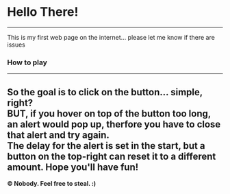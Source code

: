 # Hello There!
---
This is my first web page on the internet... please let me know if there are issues

### How to play  
---
So the goal is to click on the button... simple, right?  
BUT, if you hover on top of the button too long, an alert would pop up, therfore you have to close that alert and
try again.  
The delay for the alert is set in the start, but a button on the top-right can reset it to a different amount.
Hope you'll have fun!  
---
**&copy; Nobody. Feel free to steal. :)**
